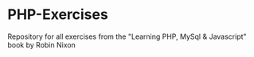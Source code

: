 # PHP-Exercises
Repository for all exercises from the "Learning PHP, MySql &amp; Javascript" book by Robin Nixon

